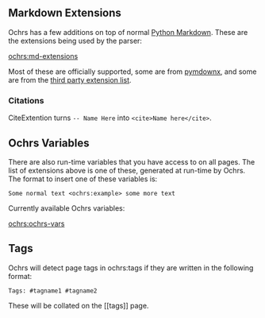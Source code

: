 ## Markdown Extensions

Ochrs has a few additions on top of normal [Python Markdown](https://python-markdown.github.io/).  These are the extensions being used by the parser:

<ochrs:md-extensions>

Most of these are officially supported, some are from [pymdownx](https://facelessuser.github.io/pymdown-extensions/), and some are from the [third party extension list](https://github.com/Python-Markdown/markdown/wiki/Third-Party-Extensions).

### Citations

CiteExtention turns `-- Name Here`  into `<cite>Name here</cite>`. 

## Ochrs Variables

There are also run-time variables that you have access to on all pages.  The list of extensions above is one of these, generated at run-time by Ochrs.  The format to insert one of these variables is:

```
Some normal text <ochrs:example> some more text
```

Currently available Ochrs variables:

<ochrs:ochrs-vars>

## Tags

Ochrs will detect page tags in ochrs:tags if they are written in the following format:

    Tags: #tagname1 #tagname2

These will be collated on the [[tags]] page.

